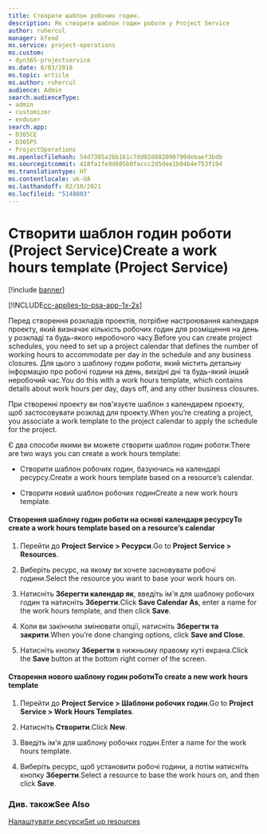 ```yaml
---
title: Створити шаблон робочих годин.
description: Як створити шаблон годин роботи у Project Service
author: ruhercul
manager: kfend
ms.service: project-operations
ms.custom:
- dyn365-projectservice
ms.date: 8/03/2018
ms.topic: article
ms.author: ruhercul
audience: Admin
search.audienceType:
- admin
- customizer
- enduser
search.app:
- D365CE
- D365PS
- ProjectOperations
ms.openlocfilehash: 54d7385a2bb161c7dd02d882090790debaef3bdb
ms.sourcegitcommit: 418fa1fe9d605b8faccc2d5dee1b04b4e753f194
ms.translationtype: HT
ms.contentlocale: uk-UA
ms.lasthandoff: 02/10/2021
ms.locfileid: "5148803"
---
```

# <a name="create-a-work-hours-template-project-service"></a><span data-ttu-id="5eeb0-103">Створити шаблон годин роботи (Project Service)</span><span class="sxs-lookup"><span data-stu-id="5eeb0-103">Create a work hours template (Project Service)</span></span>

[!include [banner](../includes/psa-now-project-operations.md)]

[!INCLUDE[cc-applies-to-psa-app-1x-2x](../includes/cc-applies-to-psa-app-1x-2x.md)]

<span data-ttu-id="5eeb0-104">Перед створення розкладів проектів, потрібне настроювання календаря проекту, який визначає кількість робочих годин для розміщення на день у розкладі та будь-якого неробочого часу.</span><span class="sxs-lookup"><span data-stu-id="5eeb0-104">Before you can create project schedules, you need to set up a project calendar that defines the number of working hours to accommodate per day in the schedule and any business closures.</span></span> <span data-ttu-id="5eeb0-105">Для цього з шаблону годин роботи, який містить детальну інформацію про робочі години на день, вихідні дні та будь-який інший неробочий час.</span><span class="sxs-lookup"><span data-stu-id="5eeb0-105">You do this with a work hours template, which contains details about work hours per day, days off, and any other business closures.</span></span>  
  
 <span data-ttu-id="5eeb0-106">При створенні проекту ви пов'язуєте шаблон з календарем проекту, щоб застосовувати розклад для проекту.</span><span class="sxs-lookup"><span data-stu-id="5eeb0-106">When you’re creating a project, you associate a work template to the project calendar to apply the schedule for the project.</span></span>  
  
 <span data-ttu-id="5eeb0-107">Є два способи якими ви можете створити шаблон годин роботи:</span><span class="sxs-lookup"><span data-stu-id="5eeb0-107">There are two ways you can create a work hours template:</span></span>  
  
-   <span data-ttu-id="5eeb0-108">Створити шаблон робочих годин, базуючись на календарі ресурсу.</span><span class="sxs-lookup"><span data-stu-id="5eeb0-108">Create a work hours template based on a resource’s calendar.</span></span>  
  
-   <span data-ttu-id="5eeb0-109">Створити новий шаблон робочих годин</span><span class="sxs-lookup"><span data-stu-id="5eeb0-109">Create a new work hours template.</span></span>  
  
#### <a name="to-create-a-work-hours-template-based-on-a-resources-calendar"></a><span data-ttu-id="5eeb0-110">Створення шаблону годин роботи на основі календаря ресурсу</span><span class="sxs-lookup"><span data-stu-id="5eeb0-110">To create a work hours template based on a resource’s calendar</span></span>  
  
1.  <span data-ttu-id="5eeb0-111">Перейти до **Project Service > Ресурси**.</span><span class="sxs-lookup"><span data-stu-id="5eeb0-111">Go to **Project Service > Resources**.</span></span>  
  
2.  <span data-ttu-id="5eeb0-112">Виберіть ресурс, на якому ви хочете засновувати робочі години.</span><span class="sxs-lookup"><span data-stu-id="5eeb0-112">Select the resource you want to base your work hours on.</span></span>  
  
3.  <span data-ttu-id="5eeb0-113">Натисніть **Зберегти календар як**, введіть ім'я для шаблону робочих годин та натисніть **Зберегти**.</span><span class="sxs-lookup"><span data-stu-id="5eeb0-113">Click **Save Calendar As**, enter a name for the work hours template, and then click **Save**.</span></span>  
  
4.  <span data-ttu-id="5eeb0-114">Коли ви закінчили змінювати опції, натисніть **Зберегти та закрити**.</span><span class="sxs-lookup"><span data-stu-id="5eeb0-114">When you’re done changing options, click **Save and Close**.</span></span>  
  
5.  <span data-ttu-id="5eeb0-115">Натисніть кнопку **Зберегти** в нижньому правому куті екрана.</span><span class="sxs-lookup"><span data-stu-id="5eeb0-115">Click the **Save** button at the bottom right corner of the screen.</span></span>  
  
#### <a name="to-create-a-new-work-hours-template"></a><span data-ttu-id="5eeb0-116">Створення нового шаблону годин роботи</span><span class="sxs-lookup"><span data-stu-id="5eeb0-116">To create a new work hours template</span></span>  
  
1.  <span data-ttu-id="5eeb0-117">Перейти до **Project Service > Шаблони робочих годин**.</span><span class="sxs-lookup"><span data-stu-id="5eeb0-117">Go to **Project Service > Work Hours Templates**.</span></span>  
  
2.  <span data-ttu-id="5eeb0-118">Натисніть **Створити**.</span><span class="sxs-lookup"><span data-stu-id="5eeb0-118">Click **New**.</span></span>  
  
3.  <span data-ttu-id="5eeb0-119">Введіть ім'я для шаблону робочих годин.</span><span class="sxs-lookup"><span data-stu-id="5eeb0-119">Enter a name for the work hours template.</span></span>  
  
4.  <span data-ttu-id="5eeb0-120">Виберіть ресурс, щоб установити робочі години, а потім натисніть кнопку **Зберегти**.</span><span class="sxs-lookup"><span data-stu-id="5eeb0-120">Select a resource to base the work hours on, and then click **Save**.</span></span>  
  
### <a name="see-also"></a><span data-ttu-id="5eeb0-121">Див. також</span><span class="sxs-lookup"><span data-stu-id="5eeb0-121">See Also</span></span>  
 [<span data-ttu-id="5eeb0-122">Налаштувати ресурси</span><span class="sxs-lookup"><span data-stu-id="5eeb0-122">Set up resources</span></span>](../psa/set-up-resources.md)
